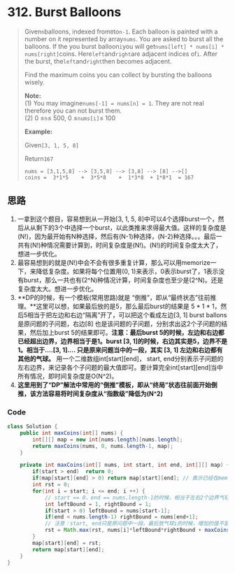 # 312. Burst Balloons

> Given`n`balloons, indexed from`0`to`n-1`. Each balloon is painted with a number on it represented by array`nums`. You are asked to burst all the balloons. If the you burst balloon`i`you will get`nums[left] * nums[i] * nums[right]`coins. Here`left`and`right`are adjacent indices of`i`. After the burst, the`left`and`right`then becomes adjacent.
>
> Find the maximum coins you can collect by bursting the balloons wisely.
>
> **Note:**  
> \(1\) You may imagine`nums[-1] = nums[n] = 1`. They are not real therefore you can not burst them.  
> \(2\) 0 ≤`n`≤ 500, 0 ≤`nums[i]`≤ 100
>
> **Example:**
>
> Given`[3, 1, 5, 8]`
>
> Return`167`
>
> ```
> nums = [3,1,5,8] --> [3,5,8] --> [3,8] --> [8] -->[]
> coins =  3*1*5    +  3*5*8    +  1*3*8  + 1*8*1  = 167
> ```

## 思路

1. 一拿到这个题目，容易想到从一开始\[3, 1, 5, 8\]中可以4个选择burst一个，然后从从剩下的3个中选择一个burst，以此类推来求得最大值。这样的复杂度是\(N!\)，因为最开始有N种选择，然后有\(N-1\)种选择，\(N-2\)种选择。。。最后一共有\(N!\)种情况需要计算到，时间复杂度是\(N!\)。\(N!\)的时间复杂度太大了，想进一步优化。
2. 最容易想到的就是\(N!\)中会不会有很多重复计算，那么可以用memorize一下，来降低复杂度。如果将每个位置用\(0, 1\)来表示，0表示burst了，1表示没有burst，那么一共也有\(2^N\)种情况计算，时间复杂度也至少是\(2^N\)。还是复杂度太大。想进一步优化。
3. **DP的时候，有一个模板\(常用思路\)就是 “倒推”，即从“最终状态”往前推理。**这里可以想，如果最后放的是5，那么最后burst的结果是 5 \* 1 \* 1，然后5相当于把左边和右边“隔离”开了，可以把这个看成左边\[3, 1\] burst ballons 是原问题的子问题，右边\[8\] 也是该问题的子问题，分别求出这2个子问题的结果，然后加上burst 5的结果即可。**注意：最后burst 5的时候，左边和右边都已经超出边界，边界相当于是1。burst \[3, 1\]的时候，右边其实是5，边界不是1。相当于....\[3, 1\].... 只是原来问题当中的一段，其实  \[3, 1\] 左边和右边都有其他的气球。** 用一个二维数组int\[start\]\[end\]， start, end分别表示子问题的左右边界，来记录各个子问题的最大值即可。要计算完全int\[start\]\[end\]当中所有情况，即时间复杂度是O\(N^2\)。
4. **这里用到了“DP”解法中常用的“倒推”模板，即从“终局”状态往前面开始倒推，该方法容易将时间复杂度从“指数级”降低为\(N^2\)**

### Code

```java
class Solution {
    public int maxCoins(int[] nums) {
        int[][] map = new int[nums.length][nums.length];
        return maxCoins(nums, 0, nums.length-1, map);
    }

    private int maxCoins(int[] nums, int start, int end, int[][] map) {
        if(start > end)  return 0;
        if(map[start][end] > 0) return map[start][end]; // 表示已经在memorize的map中了
        int rst = 0;
        for(int i = start; i <= end; i ++) {
            // start == 0，end == nums.length-1的时候，相当于左右2个边界气球值是1
            int leftBound = 1, rightBound = 1;
            if(start > 0) leftBound = nums[start-1];
            if(end < nums.length-1) rightBound = nums[end+1];
            // 注意：start, end只是原问题中一段，最后放气球i的时候，增加的值不是nums[i]*1*1, 是 nums[i]*nums[start-1]*nums[end+1]
            rst = Math.max(rst, nums[i]*leftBound*rightBound + maxCoins(nums, i+1, end, map) + maxCoins(nums, start, i-1, map));
        }
        map[start][end] = rst;
        return map[start][end];
    }
}
```



